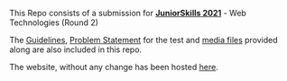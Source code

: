 This Repo consists of a submission for **[JuniorSkills 2021](https://worldskillsindia.co.in/juniorskills2021/)** - Web Technologies (Round 2)

The [Guidelines](Competition_Description_Document_QR-30008.pdf), [Problem Statement](Problem%20Statement.pdf) for the test and [media files](media_files) provided along are also included in this repo.

The website, without any change has been hosted [here](kids-zone-dipamsen.surge.sh).
